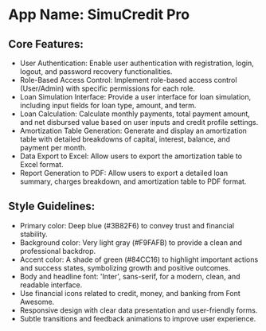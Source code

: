 # **App Name**: SimuCredit Pro

## Core Features:

- User Authentication: Enable user authentication with registration, login, logout, and password recovery functionalities.
- Role-Based Access Control: Implement role-based access control (User/Admin) with specific permissions for each role.
- Loan Simulation Interface: Provide a user interface for loan simulation, including input fields for loan type, amount, and term.
- Loan Calculation: Calculate monthly payments, total payment amount, and net disbursed value based on user inputs and credit profile settings.
- Amortization Table Generation: Generate and display an amortization table with detailed breakdowns of capital, interest, balance, and payment per month.
- Data Export to Excel: Allow users to export the amortization table to Excel format.
- Report Generation to PDF: Allow users to export a detailed loan summary, charges breakdown, and amortization table to PDF format.

## Style Guidelines:

- Primary color: Deep blue (#3B82F6) to convey trust and financial stability.
- Background color: Very light gray (#F9FAFB) to provide a clean and professional backdrop.
- Accent color: A shade of green (#84CC16) to highlight important actions and success states, symbolizing growth and positive outcomes.
- Body and headline font: 'Inter', sans-serif, for a modern, clean, and readable interface.
- Use financial icons related to credit, money, and banking from Font Awesome.
- Responsive design with clear data presentation and user-friendly forms.
- Subtle transitions and feedback animations to improve user experience.